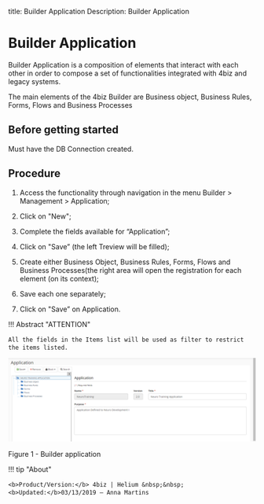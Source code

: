 title: Builder Application
Description: Builder Application
# Builder Application

Builder Application is a composition of elements that interact with each other in order to compose a set of functionalities integrated with 4biz and legacy systems. 

The main elements of the 4biz Builder are Business object, Business Rules, Forms, Flows and Business Processes

Before getting started
----------------------

Must have the DB Connection created.

Procedure
--------

1.	Access the functionality through navigation in the menu Builder > Management > Application;

2.	Click on "New";

3.	Complete the fields available for “Application”; 

4.	Click on "Save” (the left Treview will be filled);

5.	Create either Business Object, Business Rules, Forms, Flows and Business Processes(the right area will open the registration for each element (on its context);

6.	Save each one separately;

7.	Click on "Save” on Application.


!!! Abstract "ATTENTION"

    All the fields in the Items list will be used as filter to restrict the items listed.


![APP BUILDER](images/builder-4.png)

Figure 1 - Builder application


!!! tip "About"

    <b>Product/Version:</b> 4biz | Helium &nbsp;&nbsp;
    <b>Updated:</b>03/13/2019 – Anna Martins
